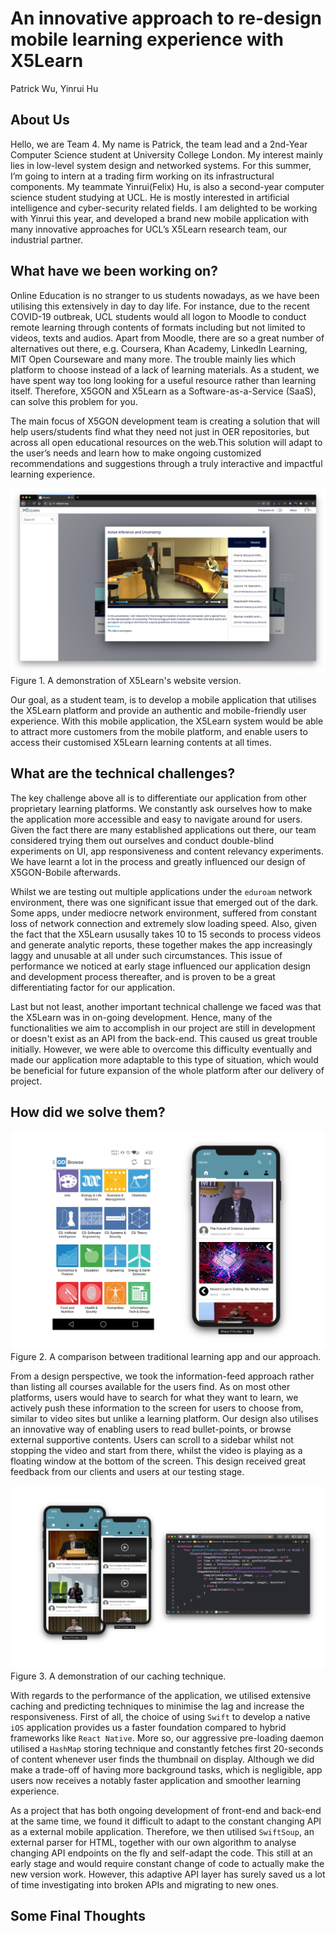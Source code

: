 # An innovative approach to re-design mobile learning experience with X5Learn

Patrick Wu, Yinrui Hu

## About Us

Hello, we are Team 4. My name is Patrick,  the team lead and a 2nd-Year Computer Science student at University College London. My interest mainly lies in low-level system design and networked systems. For this summer, I’m going to intern at a trading firm working on its infrastructural components.
My teammate Yinrui(Felix) Hu, is also a second-year computer science student studying at UCL. He is mostly interested in artificial intelligence and cyber-security related fields.
I am delighted to be working with Yinrui this year, and developed a brand new mobile application with many innovative approaches for UCL’s X5Learn research team, our industrial partner.

## What have we been working on?

Online Education is no stranger to us students nowadays, as we have been utilising this extensively in day to day life. For instance, due to the recent COVID-19 outbreak, UCL students would all logon to Moodle to conduct remote learning through contents of formats including but not limited to videos, texts and audios. Apart from Moodle, there are so a great number of alternatives out there, e.g. Coursera, Khan Academy, LinkedIn Learning, MIT Open Courseware and many more. The trouble mainly lies which platform to choose instead of a lack of learning materials. As a student, we have spent way too long looking for a useful resource rather than learning itself. Therefore, X5GON and X5Learn as a Software-as-a-Service (SaaS), can solve this problem for you.

The main focus of X5GON development team is creating a solution that will help users/students find what they need not just in OER repositories, but across all open educational resources on the web.This solution will adapt to the user’s needs and learn how to make ongoing customized recommendations and suggestions through a truly interactive and impactful learning experience.

![website version of X5Learn](./images/desktop.png) Figure 1. A demonstration of X5Learn's website version.

Our goal, as a student team, is to develop a mobile application that utilises the X5Learn platform and provide an authentic and mobile-friendly user experience. With this mobile application, the X5Learn system would be able to attract more customers from the mobile platform, and enable users to access their customised X5Learn learning contents at all times.

## What are the technical challenges?

The key challenge above all is to differentiate our application from other proprietary learning platforms. We constantly ask ourselves how to make the application more accessible and easy to navigate around for users. Given the fact there are many established applications out there, our team considered trying them out ourselves and conduct double-blind experiments on UI, app responsiveness and content relevancy experiments. We have learnt a lot in the process and greatly influenced our design of X5GON-Bobile afterwards.

Whilst we are testing out multiple applications under the `eduroam` network environment, there was one significant issue that emerged out of the dark. Some apps, under mediocre network environment, suffered from constant loss of network connection and extremely slow loading speed. Also, given the fact that the X5Learn ususally takes 10 to 15 seconds to process videos and generate analytic reports, these together makes the app increasingly laggy and unusable at all under such circumstances. This issue of performance we noticed at early stage influenced our application design and development process thereafter, and is proven to be a great differentiating factor for our application.

Last but not least, another important technical challenge we faced was that the X5Learn was in on-going development. Hence, many of the functionalities we aim to accomplish in our project are still in development or doesn't exist as an API from the back-end. This caused us great trouble initially. However, we were able to overcome this difficulty eventually and made our application more adaptable to this type of situation, which would be beneficial for future expansion of the whole platform after our delivery of project.

## How did we solve them?

![comparison of app](./images/comparison.png) Figure 2. A comparison between traditional learning app and our approach.

From a design perspective, we took the information-feed approach rather than listing all courses available for the users find. As on most other platforms, users would have to search for what they want to learn, we actively push these information to the screen for users to choose from, similar to video sites but unlike a learning platform. Our design also utilises an innovative way of enabling users to read bullet-points, or browse external supportive contents. Users can scroll to a sidebar whilst not stopping the video and start from there, whilst the video is playing as a floating window at the bottom of the screen. This design received great feedback from our clients and users at our testing stage.

![fast fetching optimisation](./images/fast-caching.png) Figure 3. A demonstration of our caching technique.

With regards to the performance of the application, we utilised extensive caching and predicting techniques to minimise the lag and increase the responsiveness. First of all, the choice of using `Swift` to develop a native `iOS` application provides us a faster foundation compared to hybrid frameworks like `React Native`. More so, our aggressive pre-loading daemon utilised a `HashMap` storing technique and constantly fetches first 20-seconds of content whenever user finds the thumbnail on display. Although we did make a trade-off of having more background tasks, which is negligible, app users now receives a notably faster application and smoother learning experience.

As a project that has both ongoing development of front-end and back-end at the same time, we found it difficult to adapt to the constant changing API as a external mobile application. Therefore, we then utilised `SwiftSoup`, an external parser for HTML,
together with our own algorithm to analyse changing API endpoints on the fly and self-adapt the code. This still at an early stage and would require constant change of code to actually make the new version work. However, this adaptive API layer has surely saved us a lot of time investigating into broken APIs and migrating to new ones.

## Some Final Thoughts


